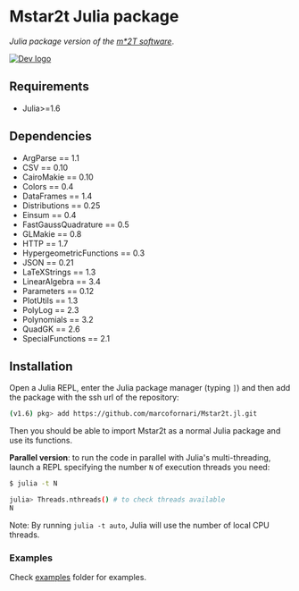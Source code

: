 # Mstar2t Julia package

*Julia package version of the [m\*2T software](https://github.com/marcofornari/etransport)*.

[![Dev logo](https://img.shields.io/badge/docs-dev-blue.svg)](https://marcofornari.github.io/Mstar2t.jl/dev/)

## Requirements

- Julia>=1.6

## Dependencies

- ArgParse == 1.1
- CSV == 0.10
- CairoMakie == 0.10
- Colors == 0.4
- DataFrames == 1.4
- Distributions == 0.25
- Einsum == 0.4
- FastGaussQuadrature == 0.5
- GLMakie == 0.8
- HTTP == 1.7
- HypergeometricFunctions == 0.3
- JSON == 0.21
- LaTeXStrings == 1.3
- LinearAlgebra == 3.4
- Parameters == 0.12
- PlotUtils == 1.3
- PolyLog == 2.3
- Polynomials == 3.2
- QuadGK == 2.6
- SpecialFunctions == 2.1

## Installation

Open a Julia REPL, enter the Julia package manager (typing `]`) and then add the package with the ssh url of the repository:

```bash
(v1.6) pkg> add https://github.com/marcofornari/Mstar2t.jl.git
```

Then you should be able to import Mstar2t as a normal Julia package and use its functions.  

**Parallel version**: to run the code in parallel with Julia's multi-threading, launch a REPL specifying the number `N` of execution threads you need:
```bash
$ julia -t N

julia> Threads.nthreads() # to check threads available
N
```
Note: By running `julia -t auto`, Julia will use the number of local CPU threads.

### Examples
Check [examples](https://github.com/marcofornari/Mstar2t.jl/tree/main/examples) folder for examples. 
